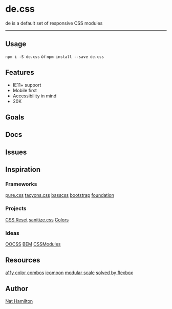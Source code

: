 # de.css
de is a default set of responsive CSS modules
<hr>

## Usage

```npm i -S de.css``` or
```npm install --save de.css```
## Features
* IE11+ support
* Mobile first
* Accessibility in mind
* 20K

## Goals

## Docs

## Issues

## Inspiration

### Frameworks
[pure.css](https://purecss.io/)
[tacyons.css](tachyons.io)
[basscss](http://basscss.com/)
[bootstrap](http://getbootstrap.com/)
[foundation](http://foundation.zurb.com/)

### Projects
[CSS Reset](https://meyerweb.com/eric/tools/css/reset/)
[sanitize.css](https://jonathantneal.github.io/sanitize.css/)
[Colors](clrs.cc)

### Ideas
[OOCSS](https://github.com/stubbornella/oocss/wiki/FAQ)
[BEM](http://getbem.com/introduction/)
[CSSModules](https://github.com/css-modules/css-modules)

## Resources
[a11y color combos](http://clrs.cc/a11y/)
[icomoon](icomoon.io/app)
[modular scale](http://www.modularscale.com/)
[solved by flexbox](https://philipwalton.github.io/solved-by-flexbox/)

## Author
[Nat Hamilton]('http://nnnn.at)
